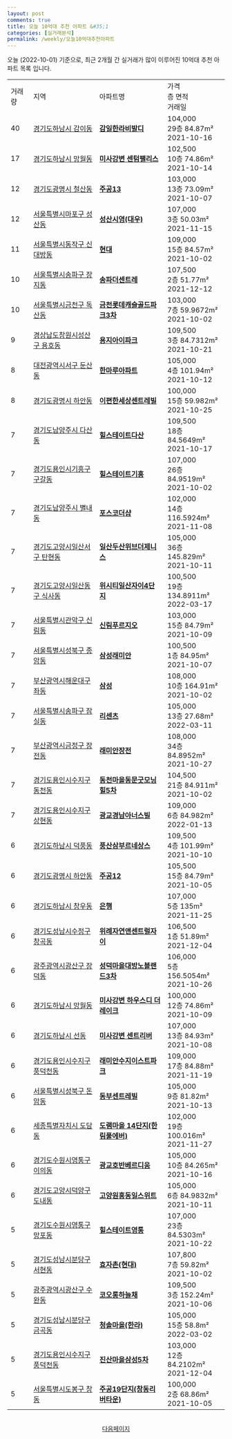 ```yaml
---
layout: post
comments: true
title: 오늘 10억대 추천 아파트 &#35;1
categories: [실거래분석]
permalink: /weekly/오늘10억대추천아파트
---
```


오늘 (2022-10-01) 기준으로, 최근 2개월 간 실거래가 많이 이루어진 10억대 추천 아파트 목록 입니다.

<table class="sortable">
  <tr>
    <td>거래량</td>
    <td>지역</td>
    <td>아파트명</td>
    <td>가격<br>층 면적<br>거래일</td>
  </tr>

  <tr class="item">
    <td>40</td>
    <td><a href="/apt/경기도하남시감이동">경기도하남시 감이동</a></td>
    <td style="font-weight: bold;"><a href="/apt/경기도하남시감이동감일한라비발디">감일한라비발디</a></td>
    <td>104,000<br>29층  84.87m²<br>2021-10-16</td>
  </tr>

  <tr class="item">
    <td>17</td>
    <td><a href="/apt/경기도하남시망월동">경기도하남시 망월동</a></td>
    <td style="font-weight: bold;"><a href="/apt/경기도하남시망월동미사강변센텀팰리스">미사강변 센텀팰리스</a></td>
    <td>102,500<br>10층  74.86m²<br>2021-10-14</td>
  </tr>

  <tr class="item">
    <td>12</td>
    <td><a href="/apt/경기도광명시철산동">경기도광명시 철산동</a></td>
    <td style="font-weight: bold;"><a href="/apt/경기도광명시철산동주공13">주공13</a></td>
    <td>103,000<br>13층  73.09m²<br>2021-10-07</td>
  </tr>

  <tr class="item">
    <td>12</td>
    <td><a href="/apt/서울특별시마포구성산동">서울특별시마포구 성산동</a></td>
    <td style="font-weight: bold;"><a href="/apt/서울특별시마포구성산동성산시영(대우)">성산시영(대우)</a></td>
    <td>107,000<br>3층  50.03m²<br>2021-11-15</td>
  </tr>

  <tr class="item">
    <td>11</td>
    <td><a href="/apt/서울특별시동작구신대방동">서울특별시동작구 신대방동</a></td>
    <td style="font-weight: bold;"><a href="/apt/서울특별시동작구신대방동현대">현대</a></td>
    <td>109,000<br>15층  84.57m²<br>2021-10-02</td>
  </tr>

  <tr class="item">
    <td>10</td>
    <td><a href="/apt/서울특별시송파구장지동">서울특별시송파구 장지동</a></td>
    <td style="font-weight: bold;"><a href="/apt/서울특별시송파구장지동송파더센트레">송파더센트레</a></td>
    <td>107,500<br>2층  51.77m²<br>2021-12-12</td>
  </tr>

  <tr class="item">
    <td>10</td>
    <td><a href="/apt/서울특별시금천구독산동">서울특별시금천구 독산동</a></td>
    <td style="font-weight: bold;"><a href="/apt/서울특별시금천구독산동금천롯데캐슬골드파크3차">금천롯데캐슬골드파크3차</a></td>
    <td>103,000<br>7층  59.9672m²<br>2021-10-02</td>
  </tr>

  <tr class="item">
    <td>9</td>
    <td><a href="/apt/경상남도창원시성산구용호동">경상남도창원시성산구 용호동</a></td>
    <td style="font-weight: bold;"><a href="/apt/경상남도창원시성산구용호동용지아이파크">용지아이파크</a></td>
    <td>109,500<br>3층  84.7312m²<br>2021-10-21</td>
  </tr>

  <tr class="item">
    <td>8</td>
    <td><a href="/apt/대전광역시서구둔산동">대전광역시서구 둔산동</a></td>
    <td style="font-weight: bold;"><a href="/apt/대전광역시서구둔산동한마루아파트">한마루아파트</a></td>
    <td>105,000<br>4층  101.94m²<br>2021-10-12</td>
  </tr>

  <tr class="item">
    <td>8</td>
    <td><a href="/apt/경기도광명시하안동">경기도광명시 하안동</a></td>
    <td style="font-weight: bold;"><a href="/apt/경기도광명시하안동이편한세상센트레빌">이편한세상센트레빌</a></td>
    <td>100,000<br>15층  59.982m²<br>2021-10-25</td>
  </tr>

  <tr class="item">
    <td>7</td>
    <td><a href="/apt/경기도남양주시다산동">경기도남양주시 다산동</a></td>
    <td style="font-weight: bold;"><a href="/apt/경기도남양주시다산동힐스테이트다산">힐스테이트다산</a></td>
    <td>109,500<br>18층  84.5649m²<br>2021-10-17</td>
  </tr>

  <tr class="item">
    <td>7</td>
    <td><a href="/apt/경기도용인시기흥구구갈동">경기도용인시기흥구 구갈동</a></td>
    <td style="font-weight: bold;"><a href="/apt/경기도용인시기흥구구갈동힐스테이트기흥">힐스테이트기흥</a></td>
    <td>107,000<br>26층  84.9519m²<br>2021-10-02</td>
  </tr>

  <tr class="item">
    <td>7</td>
    <td><a href="/apt/경기도남양주시별내동">경기도남양주시 별내동</a></td>
    <td style="font-weight: bold;"><a href="/apt/경기도남양주시별내동포스코더샵">포스코더샵</a></td>
    <td>102,000<br>14층  116.5924m²<br>2021-11-08</td>
  </tr>

  <tr class="item">
    <td>7</td>
    <td><a href="/apt/경기도고양시일산서구탄현동">경기도고양시일산서구 탄현동</a></td>
    <td style="font-weight: bold;"><a href="/apt/경기도고양시일산서구탄현동일산두산위브더제니스">일산두산위브더제니스</a></td>
    <td>105,000<br>36층  145.829m²<br>2021-10-11</td>
  </tr>

  <tr class="item">
    <td>7</td>
    <td><a href="/apt/경기도고양시일산동구식사동">경기도고양시일산동구 식사동</a></td>
    <td style="font-weight: bold;"><a href="/apt/경기도고양시일산동구식사동위시티일산자이4단지">위시티일산자이4단지</a></td>
    <td>100,500<br>19층  134.8911m²<br>2022-03-17</td>
  </tr>

  <tr class="item">
    <td>7</td>
    <td><a href="/apt/서울특별시관악구신림동">서울특별시관악구 신림동</a></td>
    <td style="font-weight: bold;"><a href="/apt/서울특별시관악구신림동신림푸르지오">신림푸르지오</a></td>
    <td>103,000<br>15층  84.79m²<br>2021-10-09</td>
  </tr>

  <tr class="item">
    <td>7</td>
    <td><a href="/apt/서울특별시성북구종암동">서울특별시성북구 종암동</a></td>
    <td style="font-weight: bold;"><a href="/apt/서울특별시성북구종암동삼성래미안">삼성래미안</a></td>
    <td>100,500<br>1층  84.95m²<br>2021-10-07</td>
  </tr>

  <tr class="item">
    <td>7</td>
    <td><a href="/apt/부산광역시해운대구좌동">부산광역시해운대구 좌동</a></td>
    <td style="font-weight: bold;"><a href="/apt/부산광역시해운대구좌동삼성">삼성</a></td>
    <td>108,000<br>10층  164.91m²<br>2021-10-02</td>
  </tr>

  <tr class="item">
    <td>7</td>
    <td><a href="/apt/서울특별시송파구잠실동">서울특별시송파구 잠실동</a></td>
    <td style="font-weight: bold;"><a href="/apt/서울특별시송파구잠실동리센츠">리센츠</a></td>
    <td>105,000<br>13층  27.68m²<br>2022-03-11</td>
  </tr>

  <tr class="item">
    <td>7</td>
    <td><a href="/apt/부산광역시금정구장전동">부산광역시금정구 장전동</a></td>
    <td style="font-weight: bold;"><a href="/apt/부산광역시금정구장전동래미안장전">래미안장전</a></td>
    <td>108,000<br>34층  84.8952m²<br>2021-10-27</td>
  </tr>

  <tr class="item">
    <td>7</td>
    <td><a href="/apt/경기도용인시수지구동천동">경기도용인시수지구 동천동</a></td>
    <td style="font-weight: bold;"><a href="/apt/경기도용인시수지구동천동동천마을동문굿모닝힐5차">동천마을동문굿모닝힐5차</a></td>
    <td>104,500<br>21층  84.911m²<br>2021-10-02</td>
  </tr>

  <tr class="item">
    <td>7</td>
    <td><a href="/apt/경기도용인시수지구상현동">경기도용인시수지구 상현동</a></td>
    <td style="font-weight: bold;"><a href="/apt/경기도용인시수지구상현동광교경남아너스빌">광교경남아너스빌</a></td>
    <td>109,000<br>6층  84.982m²<br>2022-01-13</td>
  </tr>

  <tr class="item">
    <td>6</td>
    <td><a href="/apt/경기도하남시덕풍동">경기도하남시 덕풍동</a></td>
    <td style="font-weight: bold;"><a href="/apt/경기도하남시덕풍동풍산삼부르네상스">풍산삼부르네상스</a></td>
    <td>109,500<br>4층  101.99m²<br>2021-10-10</td>
  </tr>

  <tr class="item">
    <td>6</td>
    <td><a href="/apt/경기도광명시하안동">경기도광명시 하안동</a></td>
    <td style="font-weight: bold;"><a href="/apt/경기도광명시하안동주공12">주공12</a></td>
    <td>105,500<br>15층  84.79m²<br>2021-10-05</td>
  </tr>

  <tr class="item">
    <td>6</td>
    <td><a href="/apt/경기도하남시창우동">경기도하남시 창우동</a></td>
    <td style="font-weight: bold;"><a href="/apt/경기도하남시창우동은행">은행</a></td>
    <td>107,000<br>5층  135m²<br>2021-11-25</td>
  </tr>

  <tr class="item">
    <td>6</td>
    <td><a href="/apt/경기도성남시수정구창곡동">경기도성남시수정구 창곡동</a></td>
    <td style="font-weight: bold;"><a href="/apt/경기도성남시수정구창곡동위례자연앤센트럴자이">위례자연앤센트럴자이</a></td>
    <td>106,500<br>1층  51.89m²<br>2021-12-04</td>
  </tr>

  <tr class="item">
    <td>6</td>
    <td><a href="/apt/광주광역시광산구장덕동">광주광역시광산구 장덕동</a></td>
    <td style="font-weight: bold;"><a href="/apt/광주광역시광산구장덕동성덕마을대방노블랜드3차">성덕마을대방노블랜드3차</a></td>
    <td>106,000<br>5층  156.5054m²<br>2021-10-26</td>
  </tr>

  <tr class="item">
    <td>6</td>
    <td><a href="/apt/경기도하남시망월동">경기도하남시 망월동</a></td>
    <td style="font-weight: bold;"><a href="/apt/경기도하남시망월동미사강변하우스디더레이크">미사강변 하우스디 더 레이크</a></td>
    <td>100,000<br>12층  74.86m²<br>2021-10-09</td>
  </tr>

  <tr class="item">
    <td>6</td>
    <td><a href="/apt/경기도하남시선동">경기도하남시 선동</a></td>
    <td style="font-weight: bold;"><a href="/apt/경기도하남시선동미사강변센트리버">미사강변 센트리버</a></td>
    <td>107,000<br>13층  84.93m²<br>2021-10-08</td>
  </tr>

  <tr class="item">
    <td>6</td>
    <td><a href="/apt/경기도용인시수지구풍덕천동">경기도용인시수지구 풍덕천동</a></td>
    <td style="font-weight: bold;"><a href="/apt/경기도용인시수지구풍덕천동래미안수지이스트파크">래미안수지이스트파크</a></td>
    <td>109,000<br>17층  84.88m²<br>2021-11-19</td>
  </tr>

  <tr class="item">
    <td>6</td>
    <td><a href="/apt/서울특별시성북구돈암동">서울특별시성북구 돈암동</a></td>
    <td style="font-weight: bold;"><a href="/apt/서울특별시성북구돈암동동부센트레빌">동부센트레빌</a></td>
    <td>105,000<br>9층  81.82m²<br>2021-10-13</td>
  </tr>

  <tr class="item">
    <td>6</td>
    <td><a href="/apt/세종특별자치시도담동">세종특별자치시 도담동</a></td>
    <td style="font-weight: bold;"><a href="/apt/세종특별자치시도담동도램마을14단지(한림풀에버)">도램마을 14단지(한림풀에버)</a></td>
    <td>102,000<br>19층  100.016m²<br>2021-11-27</td>
  </tr>

  <tr class="item">
    <td>6</td>
    <td><a href="/apt/경기도수원시영통구이의동">경기도수원시영통구 이의동</a></td>
    <td style="font-weight: bold;"><a href="/apt/경기도수원시영통구이의동광교호반베르디움">광교호반베르디움</a></td>
    <td>105,000<br>10층  84.265m²<br>2021-10-16</td>
  </tr>

  <tr class="item">
    <td>6</td>
    <td><a href="/apt/경기도고양시덕양구도내동">경기도고양시덕양구 도내동</a></td>
    <td style="font-weight: bold;"><a href="/apt/경기도고양시덕양구도내동고양원흥동일스위트">고양원흥동일스위트</a></td>
    <td>105,000<br>6층  84.9832m²<br>2021-10-11</td>
  </tr>

  <tr class="item">
    <td>5</td>
    <td><a href="/apt/경기도수원시영통구망포동">경기도수원시영통구 망포동</a></td>
    <td style="font-weight: bold;"><a href="/apt/경기도수원시영통구망포동힐스테이트영통">힐스테이트영통</a></td>
    <td>107,000<br>23층  84.5303m²<br>2021-10-22</td>
  </tr>

  <tr class="item">
    <td>5</td>
    <td><a href="/apt/경기도성남시분당구서현동">경기도성남시분당구 서현동</a></td>
    <td style="font-weight: bold;"><a href="/apt/경기도성남시분당구서현동효자촌(현대)">효자촌(현대)</a></td>
    <td>107,800<br>7층  59.82m²<br>2021-10-02</td>
  </tr>

  <tr class="item">
    <td>5</td>
    <td><a href="/apt/광주광역시광산구수완동">광주광역시광산구 수완동</a></td>
    <td style="font-weight: bold;"><a href="/apt/광주광역시광산구수완동코오롱하늘채">코오롱하늘채</a></td>
    <td>109,500<br>3층  152.24m²<br>2021-10-06</td>
  </tr>

  <tr class="item">
    <td>5</td>
    <td><a href="/apt/경기도성남시분당구금곡동">경기도성남시분당구 금곡동</a></td>
    <td style="font-weight: bold;"><a href="/apt/경기도성남시분당구금곡동청솔마을(한라)">청솔마을(한라)</a></td>
    <td>105,000<br>15층  58.8m²<br>2022-03-02</td>
  </tr>

  <tr class="item">
    <td>5</td>
    <td><a href="/apt/경기도용인시수지구풍덕천동">경기도용인시수지구 풍덕천동</a></td>
    <td style="font-weight: bold;"><a href="/apt/경기도용인시수지구풍덕천동진산마을삼성5차">진산마을삼성5차</a></td>
    <td>103,000<br>12층  84.2102m²<br>2021-12-04</td>
  </tr>

  <tr class="item">
    <td>5</td>
    <td><a href="/apt/서울특별시도봉구창동">서울특별시도봉구 창동</a></td>
    <td style="font-weight: bold;"><a href="/apt/서울특별시도봉구창동주공19단지(창동리버타운)">주공19단지(창동리버타운)</a></td>
    <td>100,000<br>2층  68.86m²<br>2021-10-05</td>
  </tr>

  <tr>
      <script async src="https://pagead2.googlesyndication.com/pagead/js/adsbygoogle.js?client=ca-pub-3485438051770037"
          crossorigin="anonymous"></script>
      <ins class="adsbygoogle"
          style="display:block"
          data-ad-format="fluid"
          data-ad-layout-key="-fb+5w+4e-db+86"
          data-ad-client="ca-pub-3485438051770037"
          data-ad-slot="1827090281"></ins>
      <script>
          (adsbygoogle = window.adsbygoogle || []).push({});
      </script>
  </tr>
    
</table>

<br>
<center><a href="/weekly/오늘10억대추천아파트2">다음페이지</a></center>
<br><br>
